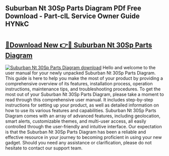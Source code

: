 ## Suburban Nt 30Sp Parts Diagram PDf Free Download - Part-clL Service Owner Guide HYNkC

# <h2><a href="http://dfk9hg6.blite.top/?on=Suburban+Nt+30Sp+Parts+Diagram">🔗Download New 👉🔴 Suburban Nt 30Sp Parts Diagram</a></h2>

[![Suburban Nt 30Sp Parts Diagram download](https://i.imgur.com/lujVjoI.png)](http://dfk9hg6.blite.top/?on=Suburban+Nt+30Sp+Parts+Diagram)
Hello and welcome to the user manual for your newly unpacked Suburban Nt 30Sp Parts Diagram. This guide is here to help you make the most of your product by providing a comprehensive overview of its features, installation process, operation instructions, maintenance tips, and troubleshooting procedures. To get the most out of your Suburban Nt 30Sp Parts Diagram, please take a moment to read through this comprehensive user manual. It includes step-by-step instructions for setting up your product, as well as detailed information on how to use its various features and capabilities. Suburban Nt 30Sp Parts Diagram comes with an array of advanced features, including geolocation, smart alerts, customizable themes, and multi-user access, all easily controlled through the user-friendly and intuitive interface. Our expectation is that the Suburban Nt 30Sp Parts Diagram has been a reliable and effective resource in your journey to becoming proficient in using your new gadget. Should you need any assistance or clarification, please do not hesitate to contact our support team.
